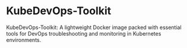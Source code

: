 # KubeDevOps-Toolkit
KubeDevOps-Toolkit: A lightweight Docker image packed with essential tools for DevOps troubleshooting and monitoring in Kubernetes environments.
